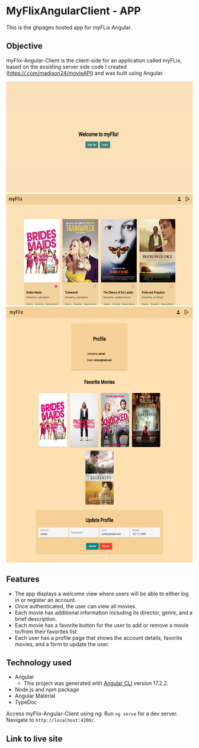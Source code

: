 # MyFlixAngularClient - APP

This is the ghpages hosted app for myFLix Angular.

## Objective

myFlix-Angular-Client is the client-side for an application called myFLix, based on the exsisting server side code I created  ([https://.com/madison24/movieAPI](https://github.com/madison24/movieAPI)) and was built using Angular.

<img src=src/img/welcomescreen.png height="300"/>
<img src=src/img/moviescreen.png height="300"/>
<img src=src/img/profilescreen.png height="690" />

## Features

- The app displays a welcome view where users will be able to either log in or register an account.
- Once authenticated, the user can view all movies.
- Each movie has additional information including its director, genre, and a brief description.
- Each movie has a favorite button for the user to add or remove a movie to/from their favorites list.
- Each user has a profile page that shows the account details, favorite movies, and a form to update the user.

## Technology used

- Angular
  - This project was generated with [Angular CLI](https://github.com/angular/angular-cli) version 17.2.2.
- Node.js and npm package
- Angular Material
- TypeDoc

Access myFlix-Angular-Client using ng: Run `ng serve` for a dev server. Navigate to `http://localhost:4200/`.

## Link to live site
